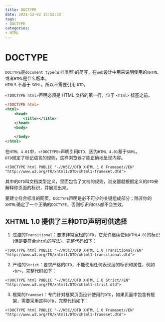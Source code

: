 ```yaml
---
title: DOCTYPE
date: 2021-12-02 15:52:33
tags:
- DOCTYPE
categories: 
- HTML
---
```

# DOCTYPE

`DOCTYPE`是`document type`(文档类型)的简写，在`web`设计中用来说明使用的`XHTML`或者`HTML`是什么版本。  
`HTML5` 不基于 `SGML`，所以不需要引用 `DTD`。 

`<!DOCTYPE html>`声明必须是 HTML 文档的第一行，位于 `<html>` 标签之前。   

```xml
<!DOCTYPE html>
<html>
    <head>
        <title></title>
    </head>
    <body>

    </body>
</html>
```

在`HTML 4.01`中，`<!DOCTYPE>`声明引用`DTD`，因为`HTML 4.01`基于`SGML`。  
`DTD`规定了标记语言的规则，这样浏览器才能正确地呈现内容。

```
<!DOCTYPE html PUBLIC "-//W3C//DTD XHTML 1.0 Frameset//EN" "http://www.w3.org/TR/xhtml1/DTD/xhtml1-frameset.dtd">
```

其中的`DTD`叫文档类型定义，里面包含了文档的规则，浏览器就根据定义的`DTD`来解释你页面的标识，并展现出来。  

要建立符合标准的网页，`DOCTYPE`声明是必不可少的关键组成部分；除非你的`XHTML`确定了一个正确的`DOCTYPE`，否则标识和`CSS`都不会生效。  

## XHTML 1.0 提供了三种DTD声明可供选择  

1. 过渡的`Transitional`：要求非常宽松的`DTD`，它允许继续使用`HTML4.01`的标识(但是要符合`xhtml`的写法)，完整代码如下：

```
<!DOCTYPE html PUBLIC "-//W3C//DTD XHTML 1.0 Transitional//EN" "http://www.w3.org/TR/xhtml1/DTD/xhtml1-transitional.dtd">
```

2. 严格的`Strict`：要求严格的`DTD`，不能使用任何表现层的标识和属性，例如`<br>`，完整代码如下：

```
<!DOCTYPE html PUBLIC "-//W3C//DTD XHTML 1.0 Strict//EN" "http://www.w3.org/TR/xhtml1/DTD/xhtml1-strict.dtd">
```

3. 框架的`Frameset`：专门针对框架页面设计使用的`DTD`，如果页面中包含有框架，需要采用这种`DTD`，完整代码如下：

```
<!DOCTYPE html PUBLIC "-//W3C//DTD XHTML 1.0 Frameset//EN" "http://www.w3.org/TR/xhtml1/DTD/xhtml1-frameset.dtd">
```
